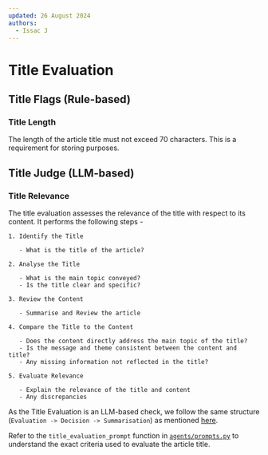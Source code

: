 ```yaml
---
updated: 26 August 2024
authors:
  - Issac J
---
```


# Title Evaluation

## Title Flags (Rule-based)

### Title Length

The length of the article title must not exceed 70 characters. This is a requirement for storing purposes.

## Title Judge (LLM-based)

### Title Relevance

The title evaluation assesses the relevance of the title with respect to its content. It performs the following steps -

```text
1. Identify the Title

   - What is the title of the article?

2. Analyse the Title

   - What is the main topic conveyed?
   - Is the title clear and specific?

3. Review the Content

   - Summarise and Review the article

4. Compare the Title to the Content

   - Does the content directly address the main topic of the title?
   - Is the message and theme consistent between the content and title?
   - Any missing information not reflected in the title?

5. Evaluate Relevance

   - Explain the relevance of the title and content
   - Any discrepancies
```

As the Title Evaluation is an LLM-based check, we follow the same structure (`Evaluation -> Decision -> Summarisation`) as mentioned [here](../index.md#llm-based-checks).

Refer to the `title_evaluation_prompt` function in [`agents/prompts.py`](https://github.com/Synapxe-DNA/healthhub-content-optimization/blob/main/article-harmonisation/agents/prompts.py) to understand the exact criteria used to evaluate the article title.
